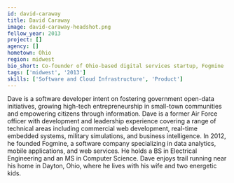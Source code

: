 ```yaml
---
id: david-caraway
title: David Caraway
image: david-caraway-headshot.png
fellow_year: 2013
project: []
agency: []
hometown: Ohio
region: midwest
bio_short: Co-founder of Ohio-based digital services startup, Fogmine
tags: ['midwest', '2013']
skills: ['Software and Cloud Infrastructure', 'Product']
---
```


Dave is a software developer intent on fostering government open-data initiatives, growing high-tech entrepreneurship in small-town communities and empowering citizens through information.  Dave is a former Air Force officer with development and leadership experience covering a range of technical areas including commercial web development, real-time embedded systems, military simulations, and business intelligence.  In 2012, he founded Fogmine, a software company specializing in data analytics, mobile applications, and web services.  He holds a BS in Electrical Engineering and an MS in Computer Science.  Dave enjoys trail running near his home in Dayton, Ohio, where he lives with his wife and two energetic kids.
